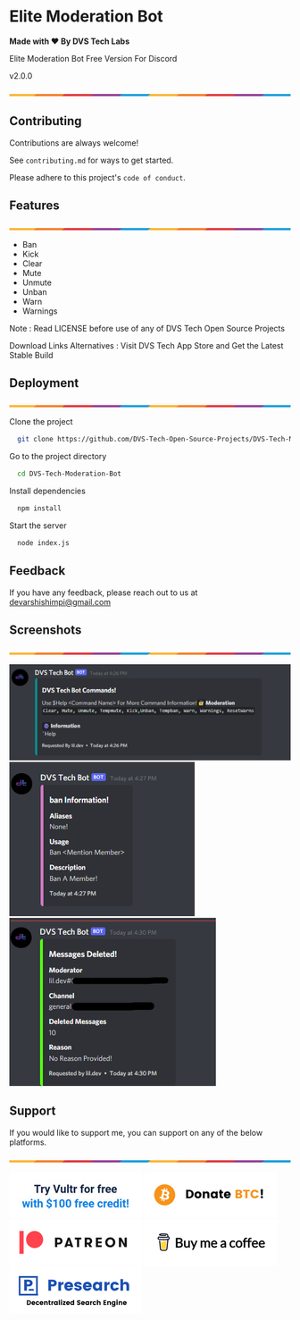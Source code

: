 # Elite Moderation Bot

**Made with ❤ By DVS Tech Labs**

Elite Moderation Bot Free Version For Discord

v2.0.0

![Border](images/border.png)

## Contributing

Contributions are always welcome!

See `contributing.md` for ways to get started.

Please adhere to this project's `code of conduct`.


## Features

![Border](images/border.png)

- Ban
- Kick
- Clear
- Mute
- Unmute
- Unban
- Warn
- Warnings

Note : Read LICENSE before use of any of DVS Tech Open Source Projects

Download Links Alternatives : Visit DVS Tech App Store and Get the Latest Stable Build

## Deployment

![Border](images/border.png)

Clone the project

```bash
  git clone https://github.com/DVS-Tech-Open-Source-Projects/DVS-Tech-Moderation-Bot.git
```

Go to the project directory

```bash
  cd DVS-Tech-Moderation-Bot
```

Install dependencies

```bash
  npm install
```

Start the server

```bash
  node index.js
```
## Feedback

If you have any feedback, please reach out to us at devarshishimpi@gmail.com

## Screenshots

![Border](images/border.png)

![App Screenshot](images/1.png)
![App Screenshot](images/2.png)
![App Screenshot](images/3.png)

## Support

If you would like to support me, you can support on any of the below platforms.

![Border](images/border.png)

<a href="https://www.vultr.com/?ref=9043736" target="_blank"><img src="images/vultr-try.png"/></a>
<a href="https://dvsdonatebtc.netlify.app/" target="_blank"><img src="images/btc-try.png"/></a>
<a href="https://www.patreon.com/dvstech" target="_blank"><img src="images/patreon-try.png"/></a>
<a href="https://www.buymeacoffee.com/dvstech" target="_blank"><img src="images/buymeacoffee-try.png"/></a>
<a href="https://presearch.com/signup?rid=4339531" target="_blank"><img src="images/presearch-try.png"/></a>
